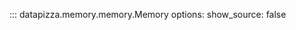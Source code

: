 

<!-- prettier-ignore -->
::: datapizza.memory.memory.Memory
    options:
        show_source: false



